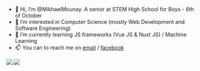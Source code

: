 - 👋 Hi, I’m @MikhaelMounay. A senior at STEM High School for Boys - 6th of October
- 👀 I’m interested in Computer Science (mostly Web Development and Software Engineering)
- 🌱 I’m currently learning JS frameworks (Vue JS & Nuxt JS) / Machine Learning
- 📫 You can to reach me on [email](mailto:mikhaelmounay@gmail.com) / [facebook](https://www.facebook.com/mikhael.mounay.75)
<!-- - 💞️ I’m looking to collaborate on ... -->

<!---
MikhaelMounay/MikhaelMounay is a ✨ special ✨ repository because its `README.md` (this file) appears on your GitHub profile.
You can click the Preview link to take a look at your changes.
--->

<a href="https://github.com/anuraghazra/github-readme-stats">
  <img align="center" src="https://github-readme-stats.vercel.app/api?username=MikhaelMounay&show_icons=true&border_color=30363d&theme=dark&bg_color=00000000" />
</a>

<a href="https://github.com/MikhaelMounay?tab=repositories">
  <img align="center" src="https://github-readme-stats.vercel.app/api/top-langs/?username=MikhaelMounay&layout=compact&show_icons=true&border_color=30363d&bg_color=00000000" />
</a>
